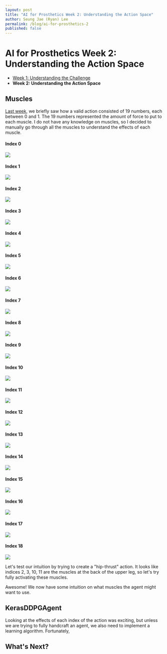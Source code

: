 ```yaml
---
layout: post
title: "AI for Prosthetics Week 2: Understanding the Action Space"
author: Seung Jae (Ryan) Lee
permalink: /blog/ai-for-prosthetics-2
published: false
---
```


# AI for Prosthetics Week 2: Understanding the Action Space

* [Week 1: Understanding the Challenge](/blog/ai-for-prosthetics-1)
* **Week 2: Understanding the Action Space**



## Muscles

[Last week](/blog/ai-for-prosthetics-1), we briefly saw how a valid action consisted of 19 numbers, each  between 0 and 1. The 19 numbers represented the amount of force to put to each muscle. I do not have any knowledge on muscles, so I decided to manually go through all the muscles to understand the effects of each muscle.

#### Index 0

![](0.gif)

#### Index 1

![](1.gif)

#### Index 2

![](2.gif)

#### Index 3

![](3.gif)

#### Index 4

![](4.gif)

#### Index 5

![](5.gif)

#### Index 6

![](6.gif)

#### Index 7

![](7.gif)

#### Index 8

![](8.gif)

#### Index 9

![](9.gif)

#### Index 10

![](10.gif)

#### Index 11

![](11.gif)

#### Index 12

![](12.gif)

#### Index 13

![](13.gif)

#### Index 14

![](14.gif)

#### Index 15

![](15.gif)

#### Index 16

![](16.gif)

#### Index 17

![](17.gif)

#### Index 18

![](18.gif)

Let's test our intuition by trying to create a "hip-thrust" action. It looks like indices 2, 3, 10, 11 are the muscles at the back of the upper leg, so let's try fully activating these muscles.



Awesome! We now have some intuition on what muscles the agent might want to use.

## KerasDDPGAgent

Looking at the effects of each index of the action was exciting, but unless we are trying to fully handcraft an agent, we also need to implement a learning algorithm. Fortunately, 

## What's Next?



